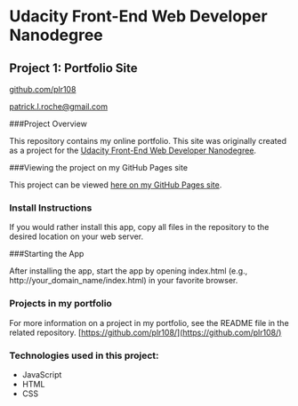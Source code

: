 # Udacity Front-End Web Developer Nanodegree
## Project 1: Portfolio Site

[github.com/plr108](https://github.com/plr108)

[patrick.l.roche@gmail.com](mailto:patrick.l.roche@gmail.com)

###Project Overview

This repository contains my online portfolio.  This site was originally created as a project for the [Udacity Front-End Web Developer Nanodegree](https://www.udacity.com/course/front-end-web-developer-nanodegree--nd001).

###Viewing the project on my GitHub Pages site

This project can be viewed [here on my GitHub Pages site](http://plr108.github.io/index.html).

### Install Instructions

If you would rather install this app, copy all files in the repository to the desired location on your web server.

###Starting the App

After installing the app, start the app by opening index.html (e.g., http://your_domain_name/index.html) in your favorite browser.

### Projects in my portfolio

For more information on a project in my portfolio, see the README file in the related repository.  [https://github.com/plr108/](https://github.com/plr108/)

### Technologies used in this project:

* JavaScript
* HTML
* CSS